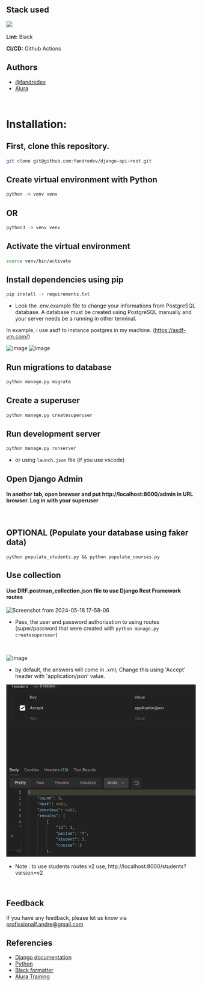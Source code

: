 ## Stack used

<img src="https://skillicons.dev/icons?i=python,django,githubactions,postgresql&theme=dark" />


**Lint:** Black

**CI/CD:** Github Actions

## Authors
- [@fandredev](https://www.linkedin.com/in/devfandre/)
- [Alura](https://cursos.alura.com.br/formacao-django-rest)

<br>

# Installation:
## First, clone this repository.
```bash
git clone git@github.com:fandredev/django-api-rest.git
```

## Create virtual environment with Python

```bash
python -m venv venv
```
## OR
```bash
python3 -m venv venv
```

## Activate the virtual environment

```bash
source venv/bin/activate
```

## Install dependencies using pip
```bash
pip install -r requirements.txt
```

- Look the .env.example file to change your informations from PostgreSQL database. 
A database must be created using PostgreSQL manually and your server needs be a running in other terminal.

In example, i use asdf to instance postgres in my machine. (https://asdf-vm.com/)

![image](https://github.com/fandredev/django-api-rest/assets/49297012/ff27b012-8189-4410-819b-520301a7f4ce)
![image](https://github.com/fandredev/django-api-rest/assets/49297012/fde61b22-bc75-4b82-8aae-f7153c8dd200)



## Run migrations to database
```bash
python manage.py migrate
```

## Create a superuser
```bash
python manage.py createsuperuser
```
    
## Run development server
```bash
python manage.py runserver
```
- or using ```launch.json```  file (if you use vscode)



## Open Django Admin
<h4>
In another tab, open browser and put http://localhost:8000/admin in URL browser. Log in with your superuser</h4>
<br>

## OPTIONAL (Populate your database using faker data)

```
python populate_students.py && python populate_courses.py
``` 

## Use collection
<h4>Use DRF.postman_collection.json file to use Django Rest Framework routes</h4>

![Screenshot from 2024-05-18 17-58-06](https://github.com/fandredev/django-api-rest/assets/49297012/6d51ea14-f39c-48fa-9602-de3bbf994eb9)


- Pass, the user and password authorization to using routes (super/password that were created with ```python manage.py createsuperuser```)
<br>

![image](https://github.com/fandredev/django-api-rest/assets/49297012/0fa811c5-020d-44a9-a7c9-3351420c3beb)

- by default, the answers will come in .xml; Change this using 'Accept' header with 'application/json' value.

![Accept header](image.png)

- Note : to use students routes v2 use, http://localhost:8000/students?version=v2
<br>


## Feedback

If you have any feedback, please let us know via profissionalf.andre@gmail.com

## Referencies

 - [Django documentation](https://docs.djangoproject.com/en/5.0/)
 - [Python](https://www.python.org/)
 - [Black formatter](https://black.readthedocs.io/en/stable/the_black_code_style/index.html)
 - [Alura Training](https://cursos.alura.com.br/formacao-django-rest)
